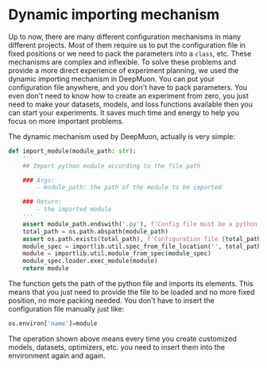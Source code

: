 # Dynamic importing mechanism

Up to now, there are many different configuration mechanisms in many different projects. Most of them require us to put the configuration file in fixed positions or we need to pack the parameters into a `class`, etc. These mechanisms are complex and inflexible. To solve these problems and provide a more direct experience of experiment planning, we used the dynamic importing mechanism in DeepMuon. You can put your configuration file anywhere, and you don't have to pack parameters. You even don't need to know how to create an experiment from zero, you just need to make your datasets, models, and loss functions available then you can start your experiments. It saves much time and energy to help you focus on more important problems.

The dynamic mechanism used by DeepMuon, actually is very simple:

```python
def import_module(module_path: str):
    '''
    ## Import python module according to the file path

    ### Args:
        - module_path: the path of the module to be imported

    ### Return:
        - the imported module
    '''
    assert module_path.endswith('.py'), f'Config file must be a python file but {module_path} is given'
    total_path = os.path.abspath(module_path)
    assert os.path.exists(total_path), f'Configuration file {total_path} does not exist. Please check the path again'
    module_spec = importlib.util.spec_from_file_location('', total_path)
    module = importlib.util.module_from_spec(module_spec)
    module_spec.loader.exec_module(module)
    return module
```

The function gets the path of the python file and imports its elements. This means that you just need to provide the file to be loaded and no more fixed position, no more packing needed. You don't have to insert the configuration file manually just like:

```python
os.environ['name']=module
```

The operation shown above means every time you create customized models, datasets, optimizers, etc. you need to insert them into the environment again and again.